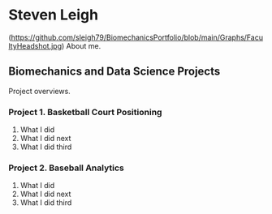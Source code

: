 # Steven Leigh
(https://github.com/sleigh79/BiomechanicsPortfolio/blob/main/Graphs/FacultyHeadshot.jpg)
About me.

## Biomechanics and Data Science Projects
Project overviews.

### Project 1. Basketball Court Positioning
1. What I did
2. What I did next
3. What I did third

### Project 2. Baseball Analytics
1. What I did
2. What I did next
3. What I did third
